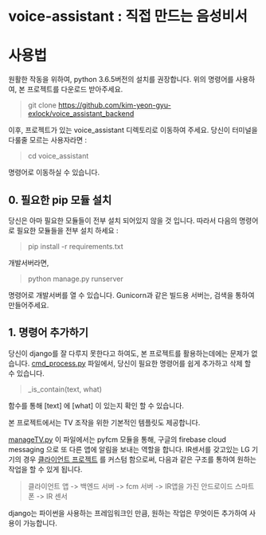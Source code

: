 # voice-assistant : 직접 만드는 음성비서
# 사용법
원활한 작동을 위하여, python 3.6.5버전의 설치를 권장합니다.
위의 명령어를 사용하여, 본 프로젝트를 다운로드 받아주세요.
 > git clone https://github.com/kim-yeon-gyu-exlock/voice_assistant_backend

이후, 프로젝트가 있는 voice_assistant 디렉토리로 이동하여 주세요. 당신이 터미널을 다룰줄 모르는 사용자라면 :

> cd voice_assistant

명령어로 이동하실 수 있습니다.

## 0. 필요한 pip 모듈 설치
 당신은 아마 필요한 모듈들이 전부 설치 되어있지 않을 것 입니다.
 따라서 다음의 명령어로 필요한 모듈들을 전부 설치 하세요 :
 
 > pip install -r requirements.txt
 
 개발서버라면, 
 
 > python manage.py runserver
 
 명령어로 개발서버를 열 수 있습니다. Gunicorn과 같은 빌드용 서버는, 검색을 통하여 만들어주세요.
 
## 1. 명령어 추가하기
 당신이 django를 잘 다루지 못한다고 하여도, 본 프로젝트를 활용하는데에는 문제가 없습니다.
 [cmd_process.py](https://github.com/kim-yeon-gyu-exlock/voice_assistant_backend/blob/master/voice_assistant/app/command_process/cmd_process.py, "cmd_process.py") 파일에서, 당신이 필요한 명령어를 쉽게 추가하고 삭제 할 수 있습니다.
 > _is_contain(text, what)
 
 함수를 통해 [text] 에 [what] 이 있는지 확인 할 수 있습니다.
 
 본 프로젝트에서는 TV 조작을 위한 기본적인 템플릿도 제공합니다.
 
 [manageTV.py](https://github.com/kim-yeon-gyu-exlock/voice_assistant_backend/blob/master/voice_assistant/app/command_process/funcs/manageTV.py, "manageTV.py")
 이 파일에서는 pyfcm 모듈을 통해, 구글의 firebase cloud messaging 으로 또 다른 앱에 알림을 보내는 역할을 합니다.
 IR센서를 갖고있는 LG 기기의 경우 [클라이언트 프로젝트](https://github.com/kim-yeon-gyu-exlock/voice_assistant_clients, "클라이언트") 를 커스텀 함으로써, 다음과 같은 구조를 통하여 원하는 작업을 할 수 있게 됩니다.
 
 > 클라이언트 앱 -> 백엔드 서버 -> fcm 서버 -> IR앱을 가진 안드로이드 스마트폰 -> IR 센서
 
 django는 파이썬을 사용하는 프레임워크인 만큼, 원하는 작업은 무엇이든 추가하여 사용이 가능합니다.

